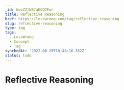 ```yaml
---
_id: 6wzZZfW87aKGQ7Fwr
title: Reflective Reasoning
href: https://lesswrong.com/tag/reflective-reasoning
slug: reflective-reasoning
type: tag
tags:
  - LessWrong
  - Concept
  - Tag
synchedAt: '2022-08-29T10:48:16.382Z'
status: todo
---
```


# Reflective Reasoning
